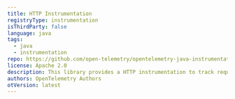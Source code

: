 ```yaml
---
title: HTTP Instrumentation
registryType: instrumentation
isThirdParty: false
language: java
tags:
  - java
  - instrumentation
repo: https://github.com/open-telemetry/opentelemetry-java-instrumentation/tree/master/instrumentation/java-http
license: Apache 2.0
description: This library provides a HTTP instrumentation to track requests through OpenTelemetry.
authors: OpenTelemetry Authors
otVersion: latest
---
```

